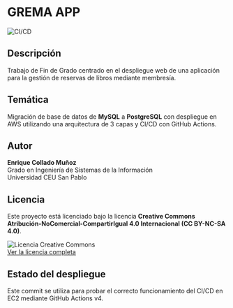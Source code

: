 # GREMA APP

![CI/CD](https://github.com/kike454/TFG-GISI/actions/workflows/deploy.yml/badge.svg)

## Descripción
Trabajo de Fin de Grado centrado en el despliegue web de una aplicación para la gestión de reservas de libros mediante membresía.

## Temática
Migración de base de datos de **MySQL** a **PostgreSQL** con despliegue en AWS utilizando una arquitectura de 3 capas y CI/CD con GitHub Actions.

## Autor
**Enrique Collado Muñoz**  
Grado en Ingeniería de Sistemas de la Información  
Universidad CEU San Pablo

## Licencia
Este proyecto está licenciado bajo la licencia **Creative Commons Atribución-NoComercial-CompartirIgual 4.0 Internacional (CC BY-NC-SA 4.0)**.

![Licencia Creative Commons](https://licensebuttons.net/l/by-nc-sa/4.0/88x31.png)  
[Ver la licencia completa](https://creativecommons.org/licenses/by-nc-sa/4.0/)
## Estado del despliegue

Este commit se utiliza para probar el correcto funcionamiento del CI/CD en EC2 mediante GitHub Actions v4.
